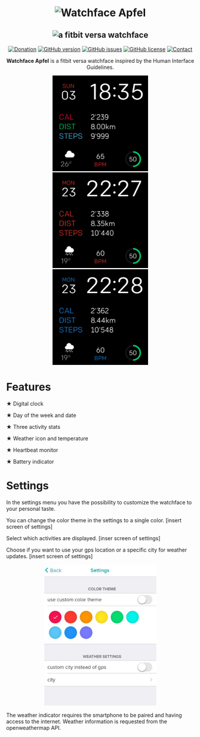<h1 align="center">
  <img src="images/nerd-fonts-logo.svg" alt="Watchface Apfel" />
</h1>
<h2 align="center">
  <img alt="a fitbit versa watchface" src="images/project-subtitle-phrase.svg">
</h2>

<div align="center">


[![Donation](https://img.shields.io/badge/DONATE-%E2%9D%A4%EF%B8%8F-red.svg?style=for-the-badge)](https://paypal.me/sw1ftcode)
[![GitHub version](https://img.shields.io/badge/VERSION-1.0.0-blue.svg?style=for-the-badge)](https://github.com/sw1ft-code/fitbit-versa-apfel/releases)
[![GitHub issues](https://img.shields.io/github/issues/sw1ft-code/fitbit-versa-apfel.svg?style=for-the-badge)](https://github.com/sw1ft-code/fitbit-versa-apfel/issues)
[![GitHub license](https://img.shields.io/github/license/sw1ft-code/fitbit-versa-apfel.svg?style=for-the-badge)](https://github.com/sw1ft-code/fitbit-versa-apfel/blob/master/LICENSE)
[![Contact](https://img.shields.io/badge/CONTACT-%F0%9F%93%A7-yellow.svg?style=for-the-badge)](mailto:sw1ft-code@outlook.com?subject=Fitbit%20Versa%20Apfel&body=)

</div>

<p align="center">
  <b>Watchface Apfel</b> is a fitbit versa watchface inspired by the Human Interface Guidelines.
</p>

<p align="center">
  <img src="screenshots/screenshot_default.png" width="256" height="256" title="Default-Theme">
  <img src="screenshots/screenshot_red.png" width="256" height="256" title="Red-Theme">
  <img src="screenshots/screenshot_blue.png" width="256" height="256" title="Blue-Theme">
</p>


# Features

★ Digital clock

★ Day of the week and date

★ Three activity stats

★ Weather icon and temperature

★ Heartbeat monitor

★ Battery indicator

# Settings

In the settings menu you have the possibility to customize the watchface to your personal taste.

You can change the color theme in the settings to a single color.
[insert screen of settings]

Select which activities are displayed.
[inser screen of settings]

Choose if you want to use your gps location or a specific city for weather updates.
[insert screen of settings]

<p align="center">
  <img src="screenshots/screenshot_settings.png" width="300" height="auto" title="Settings">
</p>

The weather indicator requires the smartphone to be paired and having access to the internet.
Weather information is requested from the openweathermap API.

#

